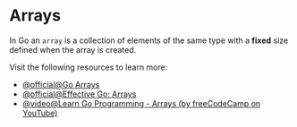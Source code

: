 # Arrays

In Go an `array` is a collection of elements of the same type with a **fixed** size defined when the array is created.

Visit the following resources to learn more:

- [@official@Go Arrays](https://go.dev/tour/moretypes/6)
- [@official@Effective Go: Arrays](https://go.dev/doc/effective_go#arrays)
- [@video@Learn Go Programming - Arrays (by freeCodeCamp on YouTube)](https://youtu.be/YS4e4q9oBaU?t=6473)
